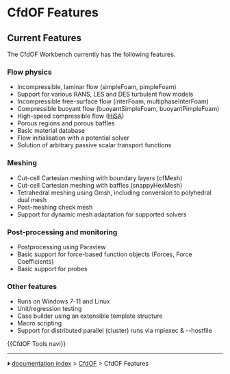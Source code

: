 # CfdOF Features
## Current Features 

The CfdOF Workbench currently has the following features.

### Flow physics 

-   Incompressible, laminar flow (simpleFoam, pimpleFoam)
-   Support for various RANS, LES and DES turbulent flow models
-   Incompressible free-surface flow (interFoam, multiphaseInterFoam)
-   Compressible buoyant flow (buoyantSimpleFoam, buoyantPimpleFoam)
-   High-speed compressible flow ([HiSA](https://hisa.gitlab.io/))
-   Porous regions and porous baffles
-   Basic material database
-   Flow initialisation with a potential solver
-   Solution of arbitrary passive scalar transport functions

### Meshing

-   Cut-cell Cartesian meshing with boundary layers (cfMesh)
-   Cut-cell Cartesian meshing with baffles (snappyHexMesh)
-   Tetrahedral meshing using Gmsh, including conversion to polyhedral dual mesh
-   Post-meshing check mesh
-   Support for dynamic mesh adaptation for supported solvers

### Post-processing and monitoring 

-   Postprocessing using Paraview
-   Basic support for force-based function objects (Forces, Force Coefficients)
-   Basic support for probes

### Other features 

-   Runs on Windows 7-11 and Linux
-   Unit/regression testing
-   Case builder using an extensible template structure
-   Macro scripting
-   Support for distributed parallel (cluster) runs via mpiexec & \--hostfile





{{CfdOF Tools navi}}



---
⏵ [documentation index](../README.md) > [CfdOF](Category_CfdOF.md) > CfdOF Features
